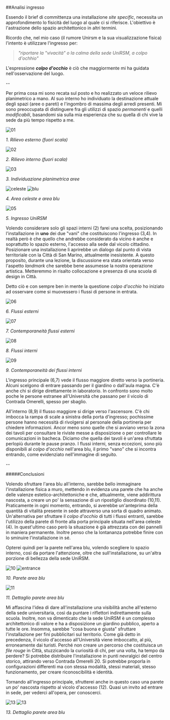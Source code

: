 ##Analisi ingresso

Essendo il brief di committenza una installazione _site specific_, 
necessita un approfondimento lo fisicità del luogo al quale ci si riferisce.
L'obiettivo è l'astrazione dello spazio architettonico in altri termini. 

Ricordo che, nel mio caso 
(il rumore Unirsm e la sua visualizzazione fisica) l'intento è utilizzare l'ingresso per:

> _"riportare la "vivacità" o la calma della sede UniRSM, a colpo d'ochhio"_

L'espressione **_colpo d'occhio_** è ciò che maggiormente mi ha guidata nell'osservazione del luogo.

--

Per prima cosa mi sono recata sul posto e ho realizzato un veloce rilievo planimetrico a mano. 
Al suo interno ho individuato la destinazione attuale degli spazi (aree o pareti) e l'ingombro di massima 
degli arredi presenti. Mi sono preoccupata di distinguere fra gli utilizzi di spazio _permanenti_ e 
quelli _modificabili_, basandomi sia sulla mia esperienza che su quella di chi vive la sede da più 
tempo rispetto a me.

![01](http://i.imgur.com/fUwF5tj.jpg?3)

_1. Rilievo esterno (fuori scala)_

![02](http://i.imgur.com/QW7tb0M.jpg?2)

_2. Rilievo interno (fuori scala)_

![03](http://i.imgur.com/5gpfRlF.jpg?2)

_3. Individuazione planimetrica aree_

![celeste](http://i.imgur.com/fWPHeZ8.jpg?1) ![blu](http://i.imgur.com/FVR7sHA.jpg?1) 

_4. Area celeste e area blu_

![05](http://i.imgur.com/Znao7xY.jpg?1)

_5. Ingresso UniRSM_

Volendo considerare solo gli spazi interni (2) farei una scelta, posizionando l'installazione in **uno** dei due "vani" che costituiscono l'ingresso (3,4). In realtà però è che quello che andrebbe considerato da vicino è anche e soprattutto lo spazio esterno, l'accesso alla sede dal vicolo cittadino. Posizionare una installazione lì aprirebbe un dialogo dal punto di vista territoriale con la Città di San Marino, attualmente inesistente. A questo proposito, durante una lezione, la discussione era stata orientata verso l'aspetto _landmark_ che sarebbe bene assumesse la nostra operazione artistica. Metteremmo in risalto collocazione e presenza di una scuola di design in Città.

Detto ciò e con sempre ben in mente la questione _colpo d'occhio_ ho iniziato ad osservare come si muovessero i flussi di persone in entrata.

![06](http://i.imgur.com/Tt63A6o.jpg?1)

_6. Flussi esterni_

![07](http://i.imgur.com/WYC3gcZ.jpg?2)

_7. Contemporaneità flussi esterni_

![08](http://i.imgur.com/bxTeRjB.jpg?2)

_8. Flussi interni_

![09](http://i.imgur.com/mP4Zvhc.jpg?2)

_9. Contemporaneità dei flussi interni_


L'ingresso principale (6,7) vede il flusso maggiore diretto verso la portineria. Alcuni scelgono di entrare passando per il 
giardino o dall'aula magna. C'è anche chi si dirige direttamente in laboratorio. In confronto sono molto poche le persone estranee all'Università che passano per il vicolo di Contrada Omerelli, spesso per sbaglio.

All'interno (8,9) il flusso maggiore si dirige verso l'ascensore. C'è chi imbocca la rampa di scale a sinistra della porta d'ingresso; pochissime persone hanno necessità di rivolgersi al personale della portineria per chiedere informazioni. Ancor meno sono quelle che si avviano verso la zona dei tavoli per consultare le riviste messe a disposizione o per controllare le comunicazioni in bacheca. Diciamo che quella dei tavoli è un'area sfruttata perlopiù durante le pause pranzo. I flussi interni, senza eccezioni, sono più disponibili al _colpo d'occhio_ nell'area blu, il primo "vano" che si incontra entrando, come evidenziato nell'immagine di seguito. 

--

#####Conclusioni

Volendo sfruttare l'area blu all'interno, sarebbe bello immaginare l'installazione fisica a muro, mettendo in evidenza una parete che ha anche delle valenze estetico-architettoniche e che, attualmente, viene addirittura nascosta, a creare un po' la sensazione di un ripostiglio disordinato (10,11). Praticamente in ogni momento, entrando, si averebbe un'anteprima della quantità di vitalità presente in sede attraverso una sorta di quadro animato. Un'alternativa per sfruttare il _colpo d'occhio_ di tutti i flussi entranti, sarebbe l'utilizzo della parete di fronte alla porta principale situata nell'area celeste (4). In quest'ultimo caso però la situazione è già attrezzata con dei pannelli in maniera permanente. Inoltre penso che la lontananza potrebbe finire con lo sminuire l'installazione in sé.

Opterei quindi per la parete nell'area blu, volendo scegliere lo spazio interno, così da portare l'attenzione, 
oltre che sull'installazione, su un'altra porzione di bellezza della sede UniRSM.

![10](http://i.imgur.com/lBegNEN.jpg?1) ![entrance](http://i.imgur.com/Cv6KKnR.jpg?1) 

_10. Parete area blu_

![11](http://i.imgur.com/kbgdyrs.jpg?1)

_11. Dettaglio parete area blu_

Mi affascina l'idea di dare all'installazione una visibilità anche all'esterno della sede universitaria, così da puntare i riflettori indirettamente sulla scuola. Inoltre, non va dimenticato che la sede UniRSM è un complesso architettonico di valore e ha a disposizione un giardino pubblico, aperto a tutte le ore. Insomma, sarebbe "cosa buona e giusta" sfruttare l'installazione per fini pubblicitari sul territorio. Come già detto in precedenza, il vicolo d'accesso all'Università viene imboccatto, al più, erroneamente dai turisti. Perché non creare un percorso che costituisca un _file rouge_ in Città, stuzzicando la curiosità di chi, per una volta, ha tempo da perdere? Si potrebbe distribuire l'installazione in punti nevralgici del centro storico, attirando verso Contrada Omerelli 20. Si potrebbe proporla in configurazioni differenti ma con stessa modalità, stessi materiali, stesso funzionamento, per creare riconoscibilità e identità. 

Tornando all'ingresso principale, sfrutterei anche in questo caso una parete un po' nascosta rispetto al vicolo d'accesso (12). Quasi un invito ad entrare in sede, per vederci all'opera, per conoscerci.

![13](http://i.imgur.com/FZLsYLP.jpg?1) ![13](http://i.imgur.com/FZLsYLP.jpg?1) 

_13. Dettaglio parete area blu_


